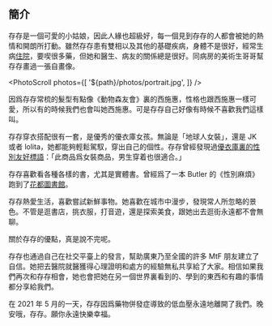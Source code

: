 ## 簡介

存存是一個可愛的小姑娘，因此人緣也超級好，每一個見到存存的人都會被她的熱情和開朗所打動。雖然存存患有雙相以及其他的基礎疾病，身體不是很好，經常生病[住院](https://twitter.com/donotexist_A/status/1383379769903910915?s=20)，要喫很多藥，但她和醫生、病友的關係總是很好。同病房的美術生哥哥幫存存畫過一張自畫像。

<PhotoScroll photos={[
    '${path}/photos/portrait.jpg', 
]} />

因爲存存常梳的髮型有點像《動物森友會》裏的西施惠，性格也跟西施惠一樣可愛，所以有的時候我們也會叫她西施惠。可是存存自己好像有時候不喜歡我們這樣叫。

存存穿衣搭配很有一套，是優秀的優衣庫女孩。無論是「地球人女裝」，還是 JK 或者 lolita，她都能夠輕鬆駕馭，穿出自己的個性。存存曾經發現過[優衣庫裏的性別友好標語](https://twitter.com/donotexist_A/status/1352976196766633985?s=20)：「此商品爲女裝商品，男生穿着也很適合。」

存存喜歡看各種各樣的書，尤其是實體書。曾經爲了一本 Butler 的《性別麻煩》跑到了[花都圖書館](https://twitter.com/donotexist_A/status/1358339066056482817?s=20)。

存存熱愛生活，喜歡嘗試新鮮事物。她喜歡在城市中漫步，發現常人所忽略的景色。不管是逛書店，挑衣服，打音遊，還是探索美食，跟她出去逛街永遠都不會無聊。

關於存存的優點，真是說不完呢。

存存也通過自己在社交平臺上的發言，幫助廣東乃至全國的許多 MtF 朋友建立了自信。她把去醫院就醫獲得心理證明和處方的經驗無私共享給了大家。相信如果我們再次和存存相會，她也會把她在另一個世界裏看到的、學到的東西和有趣的事情都分享給我們。

在 2021 年 5 月的一天，存存因爲藥物併發症導致的低血壓永遠地離開了我們。晚安哦，存存。願你永遠快樂幸福。
